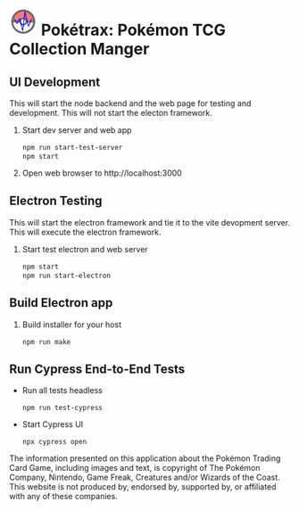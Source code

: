# <img src="public/assests/poketrax.png" width="50" height="50"> Pokétrax: Pokémon TCG Collection Manger

## UI Development 
This will start the node backend and the web page for testing and development.  This will not start the electon framework.

1. Start dev server and web app
    ```
    npm run start-test-server
    npm start
    ```
2. Open web browser to http://localhost:3000

## Electron Testing
This will start the electron framework and tie it to the vite devopment server. This will execute the electron framework.

1. Start test electron and web server
   ```
   npm start
   npm run start-electron
   ```

## Build Electron app

1. Build installer for your host
   ```
   npm run make
   ```

## Run Cypress End-to-End Tests

* Run all tests headless
   ```
   npm run test-cypress
   ```
* Start Cypress UI
   ```
   npx cypress open
   ```   

The information presented on this application about the Pokémon Trading Card Game, including images and text, is copyright of The Pokémon Company, Nintendo, Game Freak, Creatures and/or Wizards of the Coast. This website is not produced by, endorsed by, supported by, or affiliated with any of these companies.